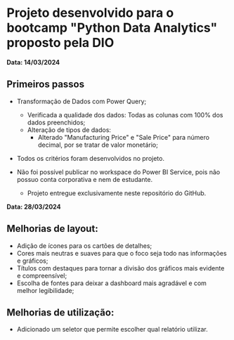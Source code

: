 # Projeto desenvolvido para o bootcamp "Python Data Analytics" proposto pela DIO

**Data: 14/03/2024**

## Primeiros passos

- Transformação de Dados com Power Query;
  - Verificada a qualidade dos dados: Todas as colunas com 100% dos dados preenchidos;
  - Alteração de tipos de dados:
    - Alterado "Manufacturing Price" e "Sale Price" para número decimal, por se tratar de valor monetário;

- Todos os critérios foram desenvolvidos no projeto.
- Não foi possível publicar no workspace do Power BI Service, pois não possuo conta corporativa e nem de estudante.
  - Projeto entregue exclusivamente neste repositório do GitHub.

**Data: 28/03/2024**

## Melhorias de layout:

- Adição de ícones para os cartões de detalhes;
- Cores mais neutras e suaves para que o foco seja todo nas informações e gráficos;
- Títulos com destaques para tornar a divisão dos gráficos mais evidente e compreensível;
- Escolha de fontes para deixar a dashboard mais agradável e com melhor legibilidade;

## Melhorias de utilização:

- Adicionado um seletor que permite escolher qual relatório utilizar.
